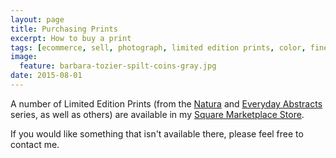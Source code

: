 ```yaml
---
layout: page
title: Purchasing Prints
excerpt: How to buy a print
tags: [ecommerce, sell, photograph, limited edition prints, color, fine art, abstract]
image:
  feature: barbara-tozier-spilt-coins-gray.jpg
date: 2015-08-01
---
```


A number of Limited Edition Prints (from the [Natura][e8779c35] and [Everyday Abstracts][99faadab] series, as well as others) are available in my [Square Marketplace Store][5d8c981b].

  [e8779c35]: /gallery-natura/ "Natura Gallery"
  [99faadab]: /gallery-abstracts/ "Everyday Abstracts Gallery"
  [5d8c981b]: https://squareup.com/market/barbara-tozier "Go to Square"

If you would like something that isn't available there, please feel free to contact me.
